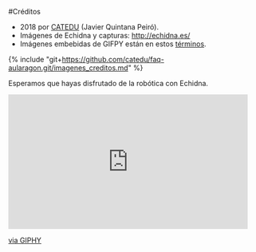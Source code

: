 #Créditos
* 2018 por [CATEDU](https://catedu.gitbooks.io/robotica-educativa-con-mbot/content/www.catedu.es) \(Javier Quintana Peiró\).
* Imágenes de Echidna y capturas: http://echidna.es/
* Imágenes embebidas de GIFPY están en estos [términos](https://giphy.com/terms).

{% include "git+https://github.com/catedu/faq-aularagon.git/imagenes_creditos.md" %}


Esperamos que hayas disfrutado de la robótica con Echidna.

<iframe src="https://giphy.com/embed/yskYsLI62NSjS" width="480" height="270" frameBorder="0" class="giphy-embed" allowFullScreen></iframe><p><a href="https://giphy.com/gifs/the-big-bang-theory-yskYsLI62NSjS">via GIPHY</a></p>



